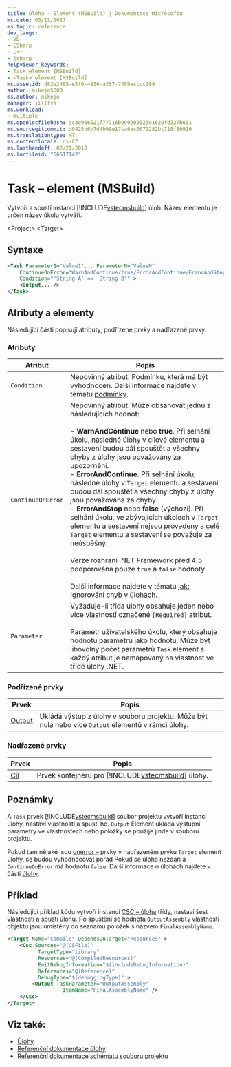 ```yaml
---
title: Úloha – Element (MSBuild) | Dokumentace Microsoftu
ms.date: 03/13/2017
ms.topic: reference
dev_langs:
- VB
- CSharp
- C++
- jsharp
helpviewer_keywords:
- Task element [MSBuild]
- <Task> element [MSBuild]
ms.assetid: d82e2485-e5f0-4936-a357-745bacccc299
author: mikejo5000
ms.author: mikejo
manager: jillfra
ms.workload:
- multiple
ms.openlocfilehash: ac3e966521f77716b999203523e1620fd327b631
ms.sourcegitcommit: d0425b6b7d4b99e17ca6ac0671282bc718f80910
ms.translationtype: MT
ms.contentlocale: cs-CZ
ms.lasthandoff: 02/21/2019
ms.locfileid: "56617142"
---
```

# <a name="task-element-msbuild"></a>Task – element (MSBuild)
Vytvoří a spustí instanci [!INCLUDE[vstecmsbuild](../extensibility/internals/includes/vstecmsbuild_md.md)] úloh. Název elementu je určen název úkolu vytváří.

 \<Project> \<Target>

## <a name="syntax"></a>Syntaxe

```xml
<Task Parameter1="Value1"... ParameterN="ValueN"
    ContinueOnError="WarnAndContinue/true/ErrorAndContinue/ErrorAndStop/false"
    Condition="'String A' == 'String B'" >
    <Output... />
</Task>
```

## <a name="attributes-and-elements"></a>Atributy a elementy
 Následující části popisují atributy, podřízené prvky a nadřazené prvky.

### <a name="attributes"></a>Atributy

|Atribut|Popis|
|---------------|-----------------|
|`Condition`|Nepovinný atribut. Podmínku, která má být vyhodnocen. Další informace najdete v tématu [podmínky](../msbuild/msbuild-conditions.md).|
|`ContinueOnError`|Nepovinný atribut. Může obsahovat jednu z následujících hodnot:<br /><br /> -   **WarnAndContinue** nebo **true**. Při selhání úkolu, následné úlohy v [cílové](../msbuild/target-element-msbuild.md) elementu a sestavení budou dál spouštět a všechny chyby z úlohy jsou považovány za upozornění.<br />-   **ErrorAndContinue**. Při selhání úkolu, následné úlohy v `Target` elementu a sestavení budou dál spouštět a všechny chyby z úlohy jsou považována za chyby.<br />-   **ErrorAndStop** nebo **false** (výchozí). Při selhání úkolu, ve zbývajících úkolech v `Target` elementu a sestavení nejsou provedeny a celé `Target` elementu a sestavení se považuje za neúspěšný.<br /><br /> Verze rozhraní .NET Framework před 4.5 podporována pouze `true` a `false` hodnoty.<br /><br /> Další informace najdete v tématu [jak: Ignorování chyb v úlohách](../msbuild/how-to-ignore-errors-in-tasks.md).|
|`Parameter`|Vyžaduje-li třída úlohy obsahuje jeden nebo více vlastností označené `[Required]` atribut.<br /><br /> Parametr uživatelského úkolu, který obsahuje hodnotu parametru jako hodnotu. Může být libovolný počet parametrů `Task` element s každý atribut je namapovaný na vlastnost ve třídě úlohy .NET.|

### <a name="child-elements"></a>Podřízené prvky

|Prvek|Popis|
|-------------|-----------------|
|[Output](../msbuild/output-element-msbuild.md)|Ukládá výstup z úlohy v souboru projektu. Může být nula nebo více `Output` elementů v rámci úlohy.|

### <a name="parent-elements"></a>Nadřazené prvky

| Prvek | Popis |
| - | - |
| [Cíl](../msbuild/target-element-msbuild.md) | Prvek kontejneru pro [!INCLUDE[vstecmsbuild](../extensibility/internals/includes/vstecmsbuild_md.md)] úlohy. |

## <a name="remarks"></a>Poznámky
 A `Task` prvek [!INCLUDE[vstecmsbuild](../extensibility/internals/includes/vstecmsbuild_md.md)] soubor projektu vytvoří instanci úlohy, nastaví vlastnosti a spustí ho. `Output` Element ukládá výstupní parametry ve vlastnostech nebo položky se použije jinde v souboru projektu.

 Pokud tam nějaké jsou [onerror –](../msbuild/onerror-element-msbuild.md) prvky v nadřazeném prvku `Target` element úlohy, se budou vyhodnocovat pořád Pokud se úloha nezdaří a `ContinueOnError` má hodnotu `false`. Další informace o úlohách najdete v části [úlohy](../msbuild/msbuild-tasks.md).

## <a name="example"></a>Příklad
 Následující příklad kódu vytvoří instanci [CSC – úloha](../msbuild/csc-task.md) třídy, nastaví šest vlastností a spustí úlohu. Po spuštění se hodnota `OutputAssembly` vlastnosti objektu jsou umístěny do seznamu položek s názvem `FinalAssemblyName`.

```xml
<Target Name="Compile" DependsOnTarget="Resources" >
    <Csc Sources="@(CSFile)"
          TargetType="library"
          Resources="@(CompiledResources)"
          EmitDebugInformation="$(includeDebugInformation)"
          References="@(Reference)"
          DebugType="$(debuggingType)" >
        <Output TaskParameter="OutputAssembly"
                  ItemName="FinalAssemblyName" />
    </Csc>
</Target>
```

## <a name="see-also"></a>Viz také:
- [Úlohy](../msbuild/msbuild-tasks.md)
- [Referenční dokumentace úlohy](../msbuild/msbuild-task-reference.md)
- [Referenční dokumentace schématu souboru projektu](../msbuild/msbuild-project-file-schema-reference.md)
